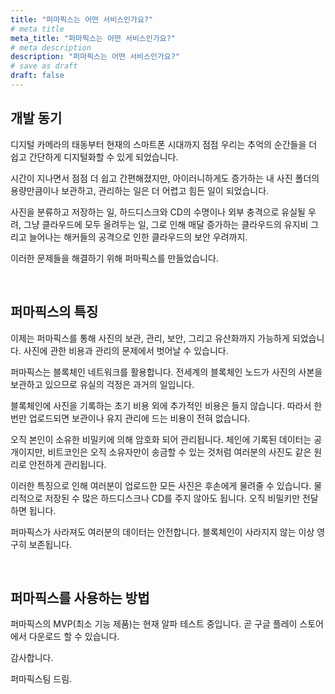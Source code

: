 ```yaml
---
title: "퍼마픽스는 어떤 서비스인가요?"
# meta title
meta_title: "퍼마픽스는 어떤 서비스인가요?"
# meta description
description: "퍼마픽스는 어떤 서비스인가요?"
# save as draft
draft: false
---
```

<h2>개발 동기</h2>
<p>디지털 카메라의 태동부터 현재의 스마트폰 시대까지 점점 우리는 추억의 순간들을 더 쉽고 간단하게 디지털화할 수 있게 되었습니다.</p>
<p>시간이 지나면서 점점 더 쉽고 간편해졌지만, 아이러니하게도 증가하는 내 사진 폴더의 용량만큼이나 보관하고, 관리하는 일은 더 어렵고 힘든 일이 되었습니다.</p>
<p>사진을 분류하고 저장하는 일, 하드디스크와 CD의 수명이나 외부 충격으로 유실될 우려, 그냥 클라우드에 모두 올려두는 일, 그로 인해 매달 증가하는 클라우드의 유지비 그리고 늘어나는 해커들의 공격으로 인한 클라우드의 보안 우려까지.</p>
<p>이러한 문제들을 해결하기 위해 퍼마픽스를 만들었습니다.</p>
<p>&nbsp;</p>

<h2>퍼마픽스의 특징</h2>
<p>이제는 퍼마픽스를 통해 사진의 보관, 관리, 보안, 그리고 유산화까지 가능하게 되었습니다. 사진에 관한 비용과 관리의 문제에서 벗어날 수 있습니다.</p>
<p>퍼마픽스는 블록체인 네트워크를 활용합니다. 전세계의 블록체인 노드가 사진의 사본을 보관하고 있으므로 유실의 걱정은 과거의 일입니다.</p>
<p>블록체인에 사진을 기록하는 초기 비용 외에 추가적인 비용은 들지 않습니다. 따라서 한 번만 업로드되면 보관이나 유지 관리에 드는 비용이 전혀 없습니다.</p>
<p>오직 본인이 소유한 비밀키에 의해 암호화 되어 관리됩니다. 체인에 기록된 데이터는 공개이지만, 비트코인은 오직 소유자만이 송금할 수 있는 것처럼 여러분의 사진도 같은 원리로 안전하게 관리됩니다.</p>
<p>이러한 특징으로 인해 여러분이 업로드한 모든 사진은 후손에게 물려줄 수 있습니다. 물리적으로 저장된 수 많은 하드디스크나 CD를 주지 않아도 됩니다. 오직 비밀키만 전달하면 됩니다.</p>
<p>퍼마픽스가 사라져도 여러분의 데이터는 안전합니다. 블록체인이 사라지지 않는 이상 영구히 보존됩니다.</p>
<p>&nbsp;</p>

<h2>퍼마픽스를 사용하는 방법</h2>
<p>퍼마픽스의 MVP(최소 기능 제품)는 현재 알파 테스트 중입니다. 곧 구글 플레이 스토어에서 다운로드 할 수 있습니다.</p>
<p>감사합니다.</p>
<p>퍼마픽스팀 드림.</p>
